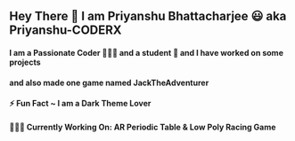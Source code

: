 
## Hey There 👋 I am Priyanshu Bhattacharjee 😃 aka Priyanshu-CODERX
#### I am a Passionate Coder 👨🏻‍💻 and a student 🤟 and I have worked on some projects
#### and also made one game named JackTheAdventurer

#### ⚡ Fun Fact ~ I am a Dark Theme Lover
#### 👨🏻‍💻 Currently Working On: AR Periodic Table & Low Poly Racing Game
